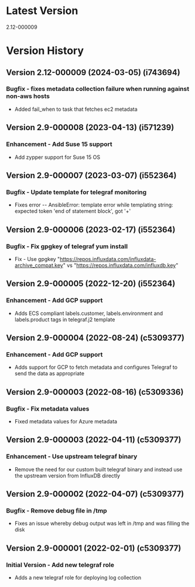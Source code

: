 # Latest Version
2.12-000009

# Version History
## Version 2.12-000009 (2024-03-05) (i743694)
### Bugfix - fixes metadata collection failure when running against non-aws hosts
* Added fail_when to task that fetches ec2 metadata

## Version 2.9-000008 (2023-04-13) (i571239)
### Enhancement - Add Suse 15 support
* Add zypper support for Suse 15 OS

## Version 2.9-000007 (2023-03-07) (i552364)
### Bugfix - Update template for telegraf monitoring
* Fixes error -- AnsibleError: template error while templating string: expected token 'end of statement block', got '+'

## Version 2.9-000006 (2023-02-17) (i552364)
### Bugfix - Fix gpgkey of telegraf yum install
* Fix - Use gpgkey "https://repos.influxdata.com/influxdata-archive_compat.key" vs "https://repos.influxdata.com/influxdb.key"

## Version 2.9-000005 (2022-12-20) (i552364)
### Enhancement - Add GCP support
* Adds ECS compliant labels.customer, labels.environment and labels.product tags in telegraf.j2 template

## Version 2.9-000004 (2022-08-24) (c5309377)
### Enhancement - Add GCP support
* Adds support for GCP to fetch metadata and configures Telegraf to send the data as appropriate

## Version 2.9-000003 (2022-08-16) (c5309336)
### Bugfix - Fix metadata values
* Fixed metadata values for Azure metadata

## Version 2.9-000003 (2022-04-11) (c5309377)
### Enhancement - Use upstream telegraf binary
* Remove the need for our custom built telegraf binary and instead use the upstream version from InfluxDB directly

## Version 2.9-000002 (2022-04-07) (c5309377)
### Bugfix - Remove debug file in /tmp
* Fixes an issue whereby debug output was left in /tmp and was filling the disk

## Version 2.9-000001 (2022-02-01) (c5309377)
### Initial Version - Add new telegraf role
* Adds a new telegraf role for deploying log collection

